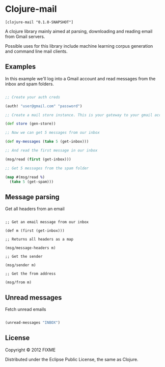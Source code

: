 # Clojure-mail


```
[clojure-mail "0.1.0-SNAPSHOT"]
```

A clojure library mainly aimed at parsing, downloading and reading email from Gmail servers. 

Possible uses for this library include machine learning corpus generation and command line mail clients.

## Examples

In this example we'll log into a Gmail account and read messages from the inbox and spam folders.

```clojure

;; Create your auth creds

(auth! "user@gmail.com" "password")

;; Create a mail store instance. This is your gateway to your gmail account.

(def store (gen-store))

;; Now we can get 5 messages from our inbox

(def my-messages (take 5 (get-inbox)))

;; And read the first message in our inbox

(msg/read (first (get-inbox)))

;; Get 5 messages from the spam folder

(map #(msg/read %)
  (take 5 (get-spam)))

```

## Message parsing

Get all headers from an email 

```

;; Get an email message from our inbox

(def m (first (get-inbox)))

;; Returns all headers as a map

(msg/message-headers m)

;; Get the sender 

(msg/sender m)

;; Get the from address

(msg/from m)

```

## Unread messages

Fetch unread emails

```clojure

(unread-messages "INBOX")

```

## License

Copyright © 2012 FIXME

Distributed under the Eclipse Public License, the same as Clojure.
